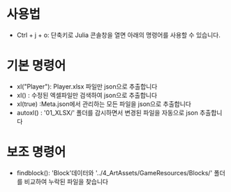 # 사용법
 * Ctrl + j + o: 단축키로 Julia 콘솔창을 열면 아래의 명령어를 사용할 수 있습니다.

# 기본 명령어
 * xl("Player"): Player.xlsx 파일만 json으로 추출합니다
 * xl()        : 수정된 엑셀파일만 검색하여 json으로 추출합니다
 * xl(true)    :Meta.json에서 관리하는 모든 파일을 json으로 추출합니다
 * autoxl()    : '01_XLSX/' 폴더를 감시하면서 변경된 파일을 자동으로 json 추출합니다

# 보조 명령어
 * findblock(): 'Block'데이터와 '../4_ArtAssets/GameResources/Blocks/' 폴더를 비교하여 누락된 파일을 찾습니다
